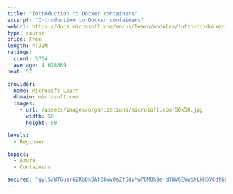 ```yaml
---
title: "Introduction to Docker containers"
excerpt: "Introduction to Docker containers"
webUrl: https://docs.microsoft.com/en-us/learn/modules/intro-to-docker-containers/
type: course
price: Free
length: PT32M
ratings:
  count: 5764
  average: 4.678869
heat: 57

provider:
  name: Microsoft Learn
  domain: microsoft.com
  images:
    - url: /assets/images/organizations/microsoft.com-50x50.jpg
      width: 50
      height: 50

levels:
  - Beginner

topics:
  - Azure
  - Containers

secured: "gylS/WTGusrGZRb0k8AfB6wv0eZfSdvMwPOM8h9e+dlWV6EVwbXLkH5YCdtG6KmbY2pAWffZ/2o10+2RvX9IP+me/0EW68upOOMqCJxrduJpxgBpouWc7rJwST5ZZCCNfbIX36OSoyeD4Bq/g0oQGI3Qj9P68kir5Ls6vq2HJzAI0HlfU1ME1DU+/Ah1VeWTwE1kw0vK0tnTkydpv7rpcR3XWPKrgZVBpgvTyvJM3ofN1g4oJPQvKuYsxOVvGn5dU/5iqSiIZO8fIE0rjSJGPX9WPBUC7LF3QvuEv303Ze7oMZ5iewth7KJ1MTQX3lJxY+6VZ2M91q4bUVAgMvX+mO+9fnkG8BKnrbT6AYQtkjn3irve6z23dNy9nL/1go/q5/rDoK3rzkAas0Gw8ZjD2erbJBmDeupayyBgj4z7s0A=;PU89quQLcTs7niGSkQQPwA=="
---
```


